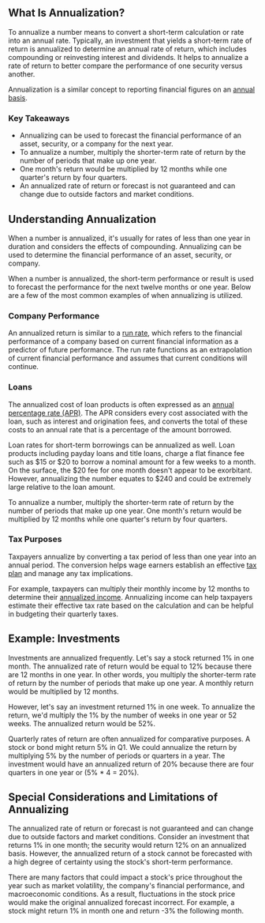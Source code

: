 ## What Is Annualization?

To annualize a number means to convert a short-term calculation or rate into an annual rate. Typically, an investment that yields a short-term rate of return is annualized to determine an annual rate of return, which includes compounding or reinvesting interest and dividends. It helps to annualize a rate of return to better compare the performance of one security versus another.

Annualization is a similar concept to reporting financial figures on an [annual basis](https://www.investopedia.com/terms/a/annual-basis.asp).

### Key Takeaways

-   Annualizing can be used to forecast the financial performance of an asset, security, or a company for the next year.
-   To annualize a number, multiply the shorter-term rate of return by the number of periods that make up one year.
-   One month's return would be multiplied by 12 months while one quarter's return by four quarters.
-   An annualized rate of return or forecast is not guaranteed and can change due to outside factors and market conditions.

## Understanding Annualization

When a number is annualized, it's usually for rates of less than one year in duration and considers the effects of compounding. Annualizing can be used to determine the financial performance of an asset, security, or company.

When a number is annualized, the short-term performance or result is used to forecast the performance for the next twelve months or one year. Below are a few of the most common examples of when annualizing is utilized.

### Company Performance

An annualized return is similar to a [run rate](https://www.investopedia.com/terms/r/runrate.asp), which refers to the financial performance of a company based on current financial information as a predictor of future performance. The run rate functions as an extrapolation of current financial performance and assumes that current conditions will continue.

### Loans

The annualized cost of loan products is often expressed as an [annual percentage rate (APR)](https://www.investopedia.com/terms/a/apr.asp). The APR considers every cost associated with the loan, such as interest and origination fees, and converts the total of these costs to an annual rate that is a percentage of the amount borrowed.

Loan rates for short-term borrowings can be annualized as well. Loan products including payday loans and title loans, charge a flat finance fee such as $15 or $20 to borrow a nominal amount for a few weeks to a month. On the surface, the $20 fee for one month doesn't appear to be exorbitant. However, annualizing the number equates to $240 and could be extremely large relative to the loan amount.

To annualize a number, multiply the shorter-term rate of return by the number of periods that make up one year. One month's return would be multiplied by 12 months while one quarter's return by four quarters.

### Tax Purposes

Taxpayers annualize by converting a tax period of less than one year into an annual period. The conversion helps wage earners establish an effective [tax plan](https://www.investopedia.com/terms/t/tax-planning.asp) and manage any tax implications.

For example, taxpayers can multiply their monthly income by 12 months to determine their [annualized income](https://www.investopedia.com/terms/a/annualized-income.asp). Annualizing income can help taxpayers estimate their effective tax rate based on the calculation and can be helpful in budgeting their quarterly taxes.

## Example: Investments

Investments are annualized frequently. Let's say a stock returned 1% in one month. The annualized rate of return would be equal to 12% because there are 12 months in one year. In other words, you multiply the shorter-term rate of return by the number of periods that make up one year. A monthly return would be multiplied by 12 months.

However, let's say an investment returned 1% in one week. To annualize the return, we'd multiply the 1% by the number of weeks in one year or 52 weeks. The annualized return would be 52%.

Quarterly rates of return are often annualized for comparative purposes. A stock or bond might return 5% in Q1. We could annualize the return by multiplying 5% by the number of periods or quarters in a year. The investment would have an annualized return of 20% because there are four quarters in one year or (5% \* 4 = 20%).

## Special Considerations and Limitations of Annualizing

The annualized rate of return or forecast is not guaranteed and can change due to outside factors and market conditions. Consider an investment that returns 1% in one month; the security would return 12% on an annualized basis. However, the annualized return of a stock cannot be forecasted with a high degree of certainty using the stock's short-term performance.

There are many factors that could impact a stock's price throughout the year such as market volatility, the company's financial performance, and macroeconomic conditions. As a result, fluctuations in the stock price would make the original annualized forecast incorrect. For example, a stock might return 1% in month one and return -3% the following month.